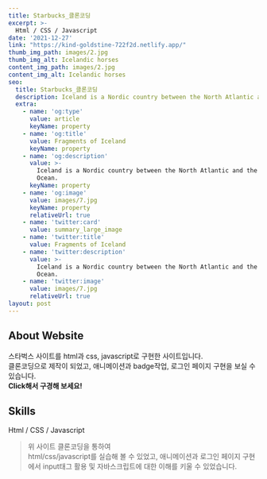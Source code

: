 ```yaml
---
title: Starbucks_클론코딩
excerpt: >-
  Html / CSS / Javascript  
date: '2021-12-27'
link: "https://kind-goldstine-722f2d.netlify.app/"
thumb_img_path: images/2.jpg
thumb_img_alt: Icelandic horses
content_img_path: images/2.jpg
content_img_alt: Icelandic horses
seo:
  title: Starbucks_클론코딩
  description: Iceland is a Nordic country between the North Atlantic and the Arctic Ocean.
  extra:
    - name: 'og:type'
      value: article
      keyName: property
    - name: 'og:title'
      value: Fragments of Iceland
      keyName: property
    - name: 'og:description'
      value: >-
        Iceland is a Nordic country between the North Atlantic and the Arctic
        Ocean.
      keyName: property
    - name: 'og:image'
      value: images/7.jpg
      keyName: property
      relativeUrl: true
    - name: 'twitter:card'
      value: summary_large_image
    - name: 'twitter:title'
      value: Fragments of Iceland
    - name: 'twitter:description'
      value: >-
        Iceland is a Nordic country between the North Atlantic and the Arctic
        Ocean.
    - name: 'twitter:image'
      value: images/7.jpg
      relativeUrl: true
layout: post
---
```


## About Website

스타벅스 사이트를 html과 css, javascript로 구현한 사이트입니다.<br/>
클론코딩으로 제작이 되었고, 애니메이션과 badge작업, 로그인 페이지 구현을 보실 수 있습니다. <br/> 
 **Click해서 구경해 보세요!**

## Skills

Html / CSS / Javascript   

>위 사이트 클론코딩을 통하여<br/> html/css/javascript를 실습해 볼 수 있었고, 애니메이션과 로그인 페이지 구현에서 input태그 활용 및 자바스크립트에 대한 이해를 키울 수 있었습니다.